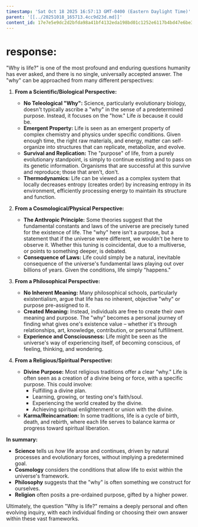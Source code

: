```yaml
---
timestamp: 'Sat Oct 18 2025 16:57:13 GMT-0400 (Eastern Daylight Time)'
parent: '[[../20251018_165713.4cc9d23d.md]]'
content_id: 17e7e5e9dc2d2bfda98a41bf4132eda198bd01c1252e6117b4bd47e6be35abd8
---
```


# response:

"Why is life?" is one of the most profound and enduring questions humanity has ever asked, and there is no single, universally accepted answer. The "why" can be approached from many different perspectives:

1. **From a Scientific/Biological Perspective:**
   * **No Teleological "Why":** Science, particularly evolutionary biology, doesn't typically ascribe a "why" in the sense of a predetermined purpose. Instead, it focuses on the "how." Life *is* because it could be.
   * **Emergent Property:** Life is seen as an emergent property of complex chemistry and physics under specific conditions. Given enough time, the right raw materials, and energy, matter can self-organize into structures that can replicate, metabolize, and evolve.
   * **Survival and Replication:** The "purpose" of life, from a purely evolutionary standpoint, is simply to continue existing and to pass on its genetic information. Organisms that are successful at this survive and reproduce; those that aren't, don't.
   * **Thermodynamics:** Life can be viewed as a complex system that locally decreases entropy (creates order) by increasing entropy in its environment, efficiently processing energy to maintain its structure and function.

2. **From a Cosmological/Physical Perspective:**
   * **The Anthropic Principle:** Some theories suggest that the fundamental constants and laws of the universe are precisely tuned for the existence of life. The "why" here isn't a purpose, but a statement that if the universe were different, we wouldn't be here to observe it. Whether this tuning is coincidental, due to a multiverse, or points to something deeper, is debated.
   * **Consequence of Laws:** Life could simply be a natural, inevitable consequence of the universe's fundamental laws playing out over billions of years. Given the conditions, life simply "happens."

3. **From a Philosophical Perspective:**
   * **No Inherent Meaning:** Many philosophical schools, particularly existentialism, argue that life has no inherent, objective "why" or purpose pre-assigned to it.
   * **Created Meaning:** Instead, individuals are free to create their *own* meaning and purpose. The "why" becomes a personal journey of finding what gives one's existence value – whether it's through relationships, art, knowledge, contribution, or personal fulfillment.
   * **Experience and Consciousness:** Life might be seen as the universe's way of experiencing itself, of becoming conscious, of feeling, thinking, and wondering.

4. **From a Religious/Spiritual Perspective:**
   * **Divine Purpose:** Most religious traditions offer a clear "why." Life is often seen as a creation of a divine being or force, with a specific purpose. This could involve:
     * Fulfilling a divine plan.
     * Learning, growing, or testing one's faith/soul.
     * Experiencing the world created by the divine.
     * Achieving spiritual enlightenment or union with the divine.
   * **Karma/Reincarnation:** In some traditions, life is a cycle of birth, death, and rebirth, where each life serves to balance karma or progress toward spiritual liberation.

**In summary:**

* **Science** tells us *how* life arose and continues, driven by natural processes and evolutionary forces, without implying a predetermined goal.
* **Cosmology** considers the conditions that allow life to exist within the universe's framework.
* **Philosophy** suggests that the "why" is often something we construct for ourselves.
* **Religion** often posits a pre-ordained purpose, gifted by a higher power.

Ultimately, the question "Why is life?" remains a deeply personal and often evolving inquiry, with each individual finding or choosing their own answer within these vast frameworks.
